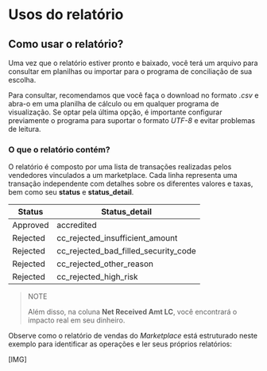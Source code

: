 # Usos do relatório

## Como usar o relatório?

Uma vez que o relatório estiver pronto e baixado, você terá um arquivo para consultar em planilhas ou importar para o programa de conciliação de sua escolha.

Para consultar, recomendamos que você faça o download no formato *.csv* e abra-o em uma planilha de cálculo ou em qualquer programa de visualização. Se optar pela última opção, é importante configurar previamente o programa para suportar o formato *UTF-8* e evitar problemas de leitura.

### O que o relatório contém?

O relatório é composto por uma lista de transações realizadas pelos vendedores vinculados a um marketplace. Cada linha representa uma transação independente com detalhes sobre os diferentes valores e taxas, bem como seu **status** e **status_detail**.

| Status   | Status_detail                      |
| -------- | --------------------------------- |
| Approved | accredited                        |
| Rejected | cc_rejected_insufficient_amount   |
| Rejected | cc_rejected_bad_filled_security_code |
| Rejected | cc_rejected_other_reason          |
| Rejected | cc_rejected_high_risk             |

> NOTE
>
> Além disso, na coluna **Net Received Amt LC**, você encontrará o impacto real em seu dinheiro.

Observe como o relatório de vendas do *Marketplace* está estruturado neste exemplo para identificar as operações e ler seus próprios relatórios:

[IMG]